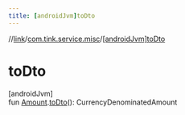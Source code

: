 ```yaml
---
title: [androidJvm]toDto
---
```

//[link](../../index.html)/[com.tink.service.misc](index.html)/[[androidJvm]toDto]([android-jvm]to-dto.html)



# toDto



[androidJvm]\
fun [Amount](../com.tink.model.misc/[android-jvm]-amount/index.html).[toDto]([android-jvm]to-dto.html)(): CurrencyDenominatedAmount




